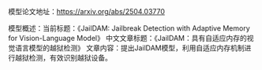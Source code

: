 模型论文地址：https://arxiv.org/abs/2504.03770

模型概述：当前标题：《JailDAM: Jailbreak Detection with Adaptive Memory for Vision-Language Model》
中文文章标题：《JailDAM：具有自适应内存的视觉语言模型的越狱检测》
文章内容：提出JailDAM模型，利用自适应内存机制进行越狱检测，有效识别越狱设备。
